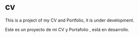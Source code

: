 # cv

This is a project of my CV and Portfolio, it is under development.

Este es un proyecto de mi CV y Portafolio , está en desarrollo.
